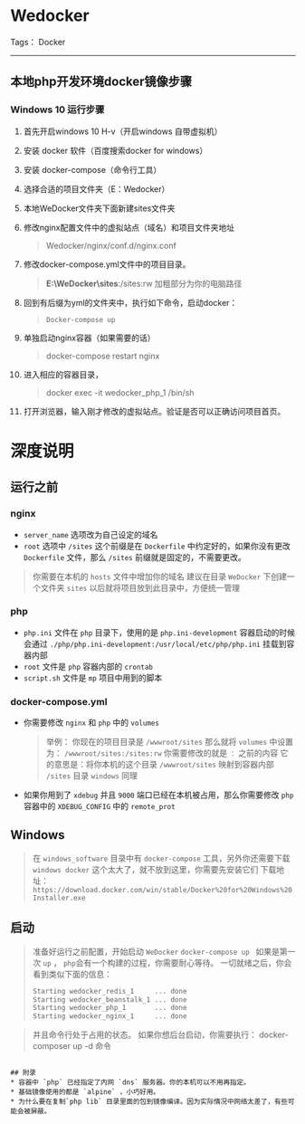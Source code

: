 ﻿# Wedocker

Tags： Docker

---

## 本地php开发环境docker镜像步骤

### Windows 10 运行步骤
1. 首先开启windows 10 H-v（开启windows 自带虚拟机）
2. 安装 docker 软件（百度搜索docker for windows）
3. 安装 docker-compose（命令行工具）
4. 选择合适的项目文件夹（E：Wedocker）
5. 本地WeDocker文件夹下面新建sites文件夹
6. 修改nginx配置文件中的虚拟站点（域名）和项目文件夹地址
    > Wedocker/nginx/conf.d/nginx.conf

7.	修改docker-compose.yml文件中的项目目录。
    > **E:\WeDocker\sites**:/sites:rw 加粗部分为你的电脑路径

8.	回到有后缀为yml的文件夹中，执行如下命令，启动docker：
    > `Docker-compose up`

9.	单独启动nginx容器（如果需要的话）
    > docker-compose restart nginx

10.	进入相应的容器目录，
    > docker exec -it wedocker_php_1 /bin/sh

11.	打开浏览器，输入刚才修改的虚拟站点。验证是否可以正确访问项目首页。

# 深度说明

## 运行之前

### nginx

* `server_name` 选项改为自己设定的域名
* `root` 选项中 `/sites` 这个前缀是在 `Dockerfile` 中约定好的，如果你没有更改 `Dockerfile` 文件，那么 `/sites` 前缀就是固定的，不需要更改。

> 你需要在本机的 `hosts` 文件中增加你的域名
> 建议在目录 `WeDocker` 下创建一个文件夹 `sites` 以后就将项目放到此目录中，方便统一管理

### php
* `php.ini` 文件在 `php` 目录下，使用的是 `php.ini-development` 容器启动的时候会通过 `./php/php.ini-development:/usr/local/etc/php/php.ini` 挂载到容器内部
* `root` 文件是 `php` 容器内部的 `crontab`
* `script.sh` 文件是 `mp` 项目中用到的脚本
### docker-compose.yml
* 你需要修改 `nginx` 和 `php` 中的 `volumes`
  > 举例：
  > 你现在的项目目录是 `/wwwroot/sites`
  > 那么就将 `volumes` 中设置为：
  > `/wwwroot/sites:/sites:rw`
  > 你需要修改的就是 `：`  之前的内容
  > 它的意思是：将你本机的这个目录 `/wwwroot/sites` 映射到容器内部 `/sites` 目录
  > `windows` 同理 
* 如果你用到了 `xdebug` 并且 `9000` 端口已经在本机被占用，那么你需要修改 `php` 容器中的 `XDEBUG_CONFIG` 中的 `remote_prot`
## Windows
> 在 `windows_software` 目录中有 `docker-compose` 工具，另外你还需要下载 `windows docker` 这个太大了，就不放到这里，你需要先安装它们
> 下载地址：`https://download.docker.com/win/stable/Docker%20for%20Windows%20Installer.exe` 
## 启动
> 准备好运行之前配置，开始启动 `WeDocker`
> `docker-compose up `  如果是第一次 `up` ， `php`会有一个构建的过程，你需要耐心等待。
> 一切就绪之后，你会看到类似下面的信息：
> ```bash
> Starting wedocker_redis_1     ... done
> Starting wedocker_beanstalk_1 ... done
> Starting wedocker_php_1       ... done
> Starting wedocker_nginx_1     ... done

> 并且命令行处于占用的状态。
> 如果你想后台启动，你需要执行：
> docker-composer up -d 命令
```

## 附录
* 容器中 `php` 已经指定了内网 `dns` 服务器。你的本机可以不用再指定。
* 基础镜像使用的都是 `alpine` ，小巧好用。
* 为什么要在复制`php lib` 目录里面的包到镜像编译。因为实际情况中网络太差了，有些可能会被屏蔽。








